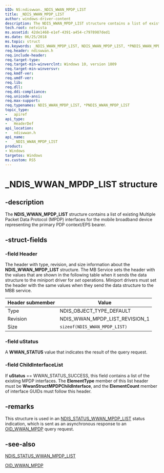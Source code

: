 ```yaml
---
UID: NS:ndiswwan._NDIS_WWAN_MPDP_LIST
title: _NDIS_WWAN_MPDP_LIST
author: windows-driver-content
description: The NDIS_WWAN_MPDP_LIST structure contains a list of existing Multiple Packet Data Protocol (MPDP) interfaces for the mobile broadband device representing the primary PDP context/EPS bearer.
tech.root: netvista
ms.assetid: 42de1468-e1ef-4391-a454-c7978987ded1
ms.date: 06/25/2018
ms.topic: struct
ms.keywords: _NDIS_WWAN_MPDP_LIST, NDIS_WWAN_MPDP_LIST, *PNDIS_WWAN_MPDP_LIST, 
req.header: ndiswwan.h
req.include-header:
req.target-type:
req.target-min-winverclnt: Windows 10, version 1809
req.target-min-winversvr:
req.kmdf-ver:
req.umdf-ver:
req.lib:
req.dll:
req.ddi-compliance:
req.unicode-ansi:
req.max-support:
req.typenames: NDIS_WWAN_MPDP_LIST, *PNDIS_WWAN_MPDP_LIST
topic_type: 
-	apiref
api_type: 
-	HeaderDef
api_location: 
-	ndiswwan.h
api_name: 
-	_NDIS_WWAN_MPDP_LIST
product:
- Windows
targetos: Windows
ms.custom: RS5
---
```


# _NDIS_WWAN_MPDP_LIST structure

## -description

The **NDIS_WWAN_MPDP_LIST** structure contains a list of existing Multiple Packet Data Protocol (MPDP) interfaces for the mobile broadband device representing the primary PDP context/EPS bearer.

## -struct-fields

### -field Header

The header with type, revision, and size information about the **NDIS_WWAN_MPDP_LIST** structure. The MB Service sets the header with the values that are shown in the following table when it sends the data structure to the miniport driver for *set* operations. Miniport drivers must set the header with the same values when they send the data structure to the MBB service.

| Header submember | Value |
| --- | --- |
| Type | NDIS_OBJECT_TYPE_DEFAULT |
| Revision | NDIS_WWAN_MPDP_LIST_REVISION_1 |
| Size | `sizeof(NDIS_WWAN_MPDP_LIST)` | 
 
### -field uStatus

A **WWAN_STATUS** value that indicates the result of the query request.
 
### -field ChildInterfaceList
 
If **uStatus** == WWAN_STATUS_SUCCESS, this field contains a list of the existing MPDP interfaces. The **ElementType** member of this list header must be **WwanStructMPDPChildInterface**, and the **ElementCount** member of interface GUIDs must follow this header.

## -remarks

This structure is used in an [NDIS_STATUS_WWAN_MPDP_LIST](https://docs.microsoft.com/windows-hardware/drivers/network/ndis-status-wwan-mpdp-list) status indication, which is sent as an asynchronous response to an [OID_WWAN_MPDP](https://docs.microsoft.com/windows-hardware/drivers/network/oid-wwan-mpdp) query request.

## -see-also

[NDIS_STATUS_WWAN_MPDP_LIST](https://docs.microsoft.com/windows-hardware/drivers/network/ndis-status-wwan-mpdp-list)

[OID_WWAN_MPDP](https://docs.microsoft.com/windows-hardware/drivers/network/oid-wwan-mpdp)
